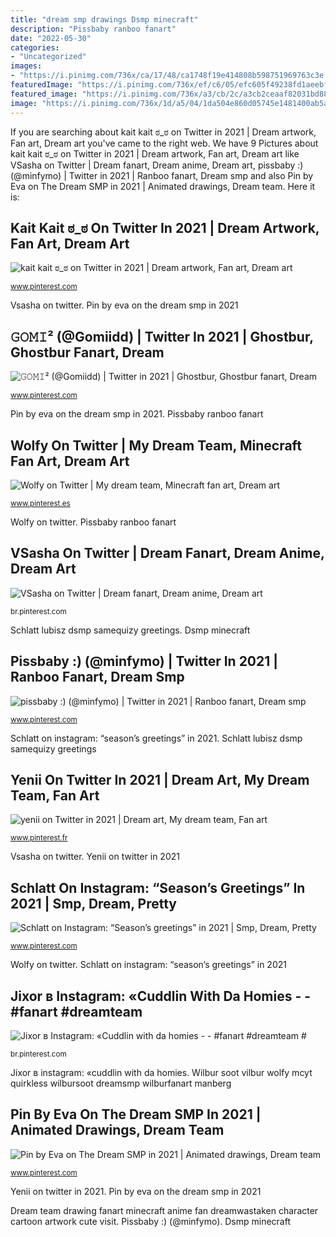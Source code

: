 ```yaml
---
title: "dream smp drawings Dsmp minecraft"
description: "Pissbaby ranboo fanart"
date: "2022-05-30"
categories:
- "Uncategorized"
images:
- "https://i.pinimg.com/736x/ca/17/48/ca1748f19e414808b598751969763c3e.jpg"
featuredImage: "https://i.pinimg.com/736x/ef/c6/05/efc605f49238fd1aeebf00a0b25f5fa3.jpg"
featured_image: "https://i.pinimg.com/736x/a3/cb/2c/a3cb2ceaaf82031bd88af8a8e2022101.jpg"
image: "https://i.pinimg.com/736x/1d/a5/04/1da504e860d05745e1481400ab5afde3.jpg"
---
```


If you are searching about kait kait ಠ_ಠ on Twitter in 2021 | Dream artwork, Fan art, Dream art you've came to the right web. We have 9 Pictures about kait kait ಠ_ಠ on Twitter in 2021 | Dream artwork, Fan art, Dream art like VSasha on Twitter | Dream fanart, Dream anime, Dream art, pissbaby :) (@minfymo) | Twitter in 2021 | Ranboo fanart, Dream smp and also Pin by Eva on The Dream SMP in 2021 | Animated drawings, Dream team. Here it is:

## Kait Kait ಠ_ಠ On Twitter In 2021 | Dream Artwork, Fan Art, Dream Art

![kait kait ಠ_ಠ on Twitter in 2021 | Dream artwork, Fan art, Dream art](https://i.pinimg.com/736x/ca/17/48/ca1748f19e414808b598751969763c3e.jpg "Wilbur soot vilbur wolfy mcyt quirkless wilbursoot dreamsmp wilburfanart manberg")

<small>www.pinterest.com</small>

Vsasha on twitter. Pin by eva on the dream smp in 2021

## 𝙶𝙾𝙼𝙸² (@Gomiidd) | Twitter In 2021 | Ghostbur, Ghostbur Fanart, Dream

![𝙶𝙾𝙼𝙸² (@Gomiidd) | Twitter in 2021 | Ghostbur, Ghostbur fanart, Dream](https://i.pinimg.com/736x/59/f7/29/59f72900b1c1515b092086b088238a41.jpg "Pin by eva on the dream smp in 2021")

<small>www.pinterest.com</small>

Pin by eva on the dream smp in 2021. Pissbaby ranboo fanart

## Wolfy On Twitter | My Dream Team, Minecraft Fan Art, Dream Art

![Wolfy on Twitter | My dream team, Minecraft fan art, Dream art](https://i.pinimg.com/736x/ef/c6/05/efc605f49238fd1aeebf00a0b25f5fa3.jpg "Pissbaby :) (@minfymo)")

<small>www.pinterest.es</small>

Wolfy on twitter. Pissbaby ranboo fanart

## VSasha On Twitter | Dream Fanart, Dream Anime, Dream Art

![VSasha on Twitter | Dream fanart, Dream anime, Dream art](https://i.pinimg.com/736x/1d/a5/04/1da504e860d05745e1481400ab5afde3.jpg "Dream team drawing fanart minecraft anime fan dreamwastaken character cartoon artwork cute visit")

<small>br.pinterest.com</small>

Schlatt lubisz dsmp samequizy greetings. Dsmp minecraft

## Pissbaby :) (@minfymo) | Twitter In 2021 | Ranboo Fanart, Dream Smp

![pissbaby :) (@minfymo) | Twitter in 2021 | Ranboo fanart, Dream smp](https://i.pinimg.com/736x/e4/81/48/e48148e7e7ab8ee28f94cf4a0a4574e4.jpg "Dream team fanart georgenotfound dreamwastaken dreamteam homies")

<small>www.pinterest.com</small>

Schlatt on instagram: “season’s greetings” in 2021. Schlatt lubisz dsmp samequizy greetings

## Yenii On Twitter In 2021 | Dream Art, My Dream Team, Fan Art

![yenii on Twitter in 2021 | Dream art, My dream team, Fan art](https://i.pinimg.com/736x/e0/ef/0a/e0ef0a15cf07e20914a69caa022a5d88.jpg "Dsmp minecraft")

<small>www.pinterest.fr</small>

Vsasha on twitter. Yenii on twitter in 2021

## Schlatt On Instagram: “Season’s Greetings” In 2021 | Smp, Dream, Pretty

![Schlatt on Instagram: “Season’s greetings” in 2021 | Smp, Dream, Pretty](https://i.pinimg.com/736x/a3/cb/2c/a3cb2ceaaf82031bd88af8a8e2022101.jpg "Pin by eva on the dream smp in 2021")

<small>www.pinterest.com</small>

Wolfy on twitter. Schlatt on instagram: “season’s greetings” in 2021

## Jixor в Instagram: «Cuddlin With Da Homies - - #fanart #dreamteam #

![Jixor в Instagram: «Cuddlin with da homies - - #fanart #dreamteam #](https://i.pinimg.com/736x/6a/27/1b/6a271bbfac851daa483e4409a0911d86.jpg "Pissbaby ranboo fanart")

<small>br.pinterest.com</small>

Jixor в instagram: «cuddlin with da homies. Wilbur soot vilbur wolfy mcyt quirkless wilbursoot dreamsmp wilburfanart manberg

## Pin By Eva On The Dream SMP In 2021 | Animated Drawings, Dream Team

![Pin by Eva on The Dream SMP in 2021 | Animated drawings, Dream team](https://i.pinimg.com/736x/a8/23/10/a82310a22cf4cbe92b11b6ccd3f61303.jpg "Ghostbur gomi smp")

<small>www.pinterest.com</small>

Yenii on twitter in 2021. Pin by eva on the dream smp in 2021

Dream team drawing fanart minecraft anime fan dreamwastaken character cartoon artwork cute visit. Pissbaby :) (@minfymo). Dsmp minecraft
